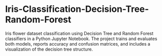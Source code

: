 # Iris-Classification-Decision-Tree-Random-Forest
Iris flower dataset classification using Decision Tree and Random Forest classifiers in a Python Jupyter Notebook. The project trains and evaluates both models, reports accuracy and confusion matrices, and includes a visualization of the decision tree structure.
